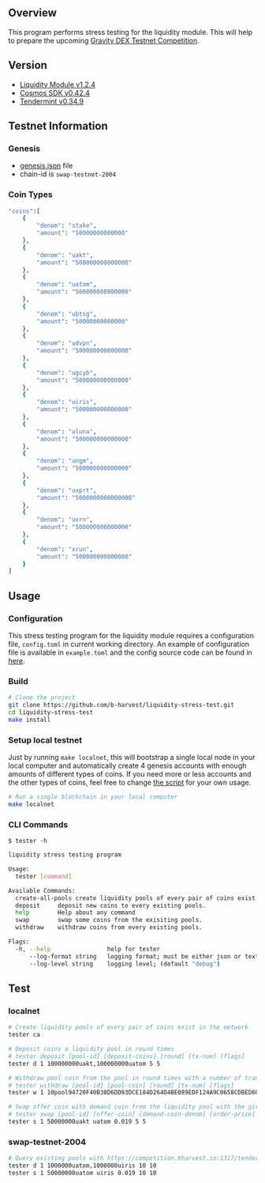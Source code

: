 ## Overview

This program performs stress testing for the liquidity module. This will help to prepare the upcoming [Gravity DEX Testnet Competition](https://gravitydex.io/).
## Version

- [Liquidity Module v1.2.4](https://github.com/tendermint/liquidity/tree/v1.2.4) 
- [Cosmos SDK v0.42.4](https://github.com/cosmos/cosmos-sdk/tree/v0.42.4)
- [Tendermint v0.34.9](https://github.com/tendermint/tendermint/tree/v0.34.9)

## Testnet Information
### Genesis 

- [genesis.json](https://github.com/nodebreaker0-0/gentx/blob/main/genesis.json) file 
- chain-id is `swap-testnet-2004` 

### Coin Types

```bash
"coins":[
    {
        "denom": "stake",
        "amount": "50000000000000"
    },
    {
        "denom": "uakt",
        "amount": "500000000000000"
    },
    {
        "denom": "uatom",
        "amount": "500000000000000"
    },
    {
        "denom": "ubtsg",
        "amount": "50000000000000"
    },
    {
        "denom": "udvpn",
        "amount": "500000000000000"
    },
    {
        "denom": "ugcyb",
        "amount": "500000000000000"
    },
    {
        "denom": "uiris",
        "amount": "500000000000000"
    },
    {
        "denom": "uluna",
        "amount": "500000000000000"
    },
    {
        "denom": "ungm",
        "amount": "500000000000000"
    },
    {
        "denom": "uxprt",
        "amount": "5000000000000000"
    },
    {
        "denom": "uxrn",
        "amount": "500000000000000"
    },
    {
        "denom": "xrun",
        "amount": "500000000000000"
    }
]
```

## Usage

### Configuration

This stress testing program for the liquidity module requires a configuration file, `config.toml` in current working directory. An example of configuration file is available in `example.toml` and the config source code can be found in [here](./config.config.go).

### Build

```bash
# Clone the project
git clone https://github.com/b-harvest/liquidity-stress-test.git
cd liquidity-stress-test
make install
```

### Setup local testnet

Just by running `make localnet`, this will bootstrap a single local node in your local computer and 
automatically create 4 genesis accounts with enough amounts of different types of coins. If you need more or less accounts and the other types of coins, feel free to change [the script](https://github.com/b-harvest/liquidity-stress-test/blob/main/scripts/localnet.sh#L9-L13) for your own usage.

```bash
# Run a single blockchain in your local computer 
make localnet
```

### CLI Commands

`$ tester -h`
```bash
liquidity stress testing program

Usage:
  tester [command]

Available Commands:
  create-all-pools create liquidity pools of every pair of coins exist in the network.
  deposit     deposit new coins to every existing pools.
  help        Help about any command
  swap        swap some coins from the exisiting pools.
  withdraw    withdraw coins from every existing pools.

Flags:
  -h, --help                help for tester
      --log-format string   logging format; must be either json or text; (default "text")
      --log-level string    logging level; (default "debug")
```

## Test

### localnet

```bash
# Create liquidity pools of every pair of coins exist in the network
tester ca

# Deposit coins a liquidity pool in round times
# tester deposit [pool-id] [deposit-coins] [round] [tx-num] [flags]
tester d 1 100000000uakt,100000000uatom 5 5

# Withdraw pool coin from the pool in round times with a number of transaction message
# tester withdraw [pool-id] [pool-coin] [round] [tx-num] [flags]
tester w 1 10pool94720F40B38D6DD93DCE184D264D4BE089EDF124A9C0658CDBED6CA18CF27752 5 5

# Swap offer coin with demand coin from the liquidity pool with the given order price in round times with a number of transaction messages
# tester swap [pool-id] [offer-coin] [demand-coin-denom] [order-price] [round] [tx-num]
tester s 1 50000000uakt uatom 0.019 5 5
```

### swap-testnet-2004

```bash
# Query existing pools with https://competition.bharvest.io:1317/tendermint/liquidity/v1beta1/pools
tester d 1 1000000uatom,1000000uiris 10 10
tester s 1 50000000uatom uiris 0.019 10 10
```